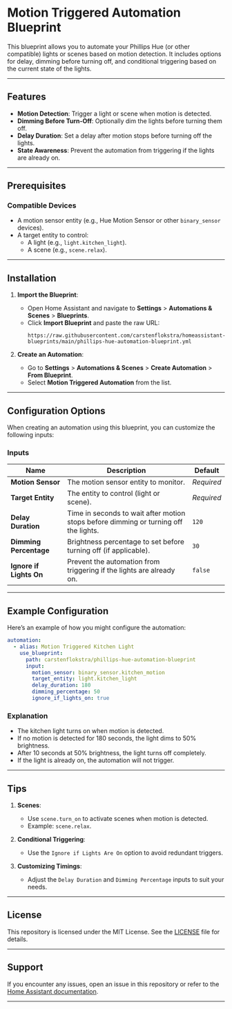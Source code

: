  # Motion Triggered Automation Blueprint

This blueprint allows you to automate your Phillips Hue (or other compatible) lights or scenes based on motion detection. It includes options for delay, dimming before turning off, and conditional triggering based on the current state of the lights.

---

## Features

- **Motion Detection**: Trigger a light or scene when motion is detected.
- **Dimming Before Turn-Off**: Optionally dim the lights before turning them off.
- **Delay Duration**: Set a delay after motion stops before turning off the lights.
- **State Awareness**: Prevent the automation from triggering if the lights are already on.

---

## Prerequisites

### Compatible Devices
- A motion sensor entity (e.g., Hue Motion Sensor or other `binary_sensor` devices).
- A target entity to control:
  - A light (e.g., `light.kitchen_light`).
  - A scene (e.g., `scene.relax`).

---

## Installation

1. **Import the Blueprint**:
   - Open Home Assistant and navigate to **Settings** > **Automations & Scenes** > **Blueprints**.
   - Click **Import Blueprint** and paste the raw URL:
     ```
     https://raw.githubusercontent.com/carstenflokstra/homeassistant-blueprints/main/phillips-hue-automation-blueprint.yml
     ```

2. **Create an Automation**:
   - Go to **Settings** > **Automations & Scenes** > **Create Automation** > **From Blueprint**.
   - Select **Motion Triggered Automation** from the list.

---

## Configuration Options

When creating an automation using this blueprint, you can customize the following inputs:

### Inputs

| Name                  | Description                                                                                | Default      |
|-----------------------|--------------------------------------------------------------------------------------------|--------------|
| **Motion Sensor**     | The motion sensor entity to monitor.                                                      | _Required_   |
| **Target Entity**     | The entity to control (light or scene).                                                    | _Required_   |
| **Delay Duration**    | Time in seconds to wait after motion stops before dimming or turning off the lights.       | `120`        |
| **Dimming Percentage**| Brightness percentage to set before turning off (if applicable).                          | `30`         |
| **Ignore if Lights On** | Prevent the automation from triggering if the lights are already on.                     | `false`      |

---

## Example Configuration

Here’s an example of how you might configure the automation:

```yaml
automation:
  - alias: Motion Triggered Kitchen Light
    use_blueprint:
      path: carstenflokstra/phillips-hue-automation-blueprint
      input:
        motion_sensor: binary_sensor.kitchen_motion
        target_entity: light.kitchen_light
        delay_duration: 180
        dimming_percentage: 50
        ignore_if_lights_on: true
```

### Explanation

- The kitchen light turns on when motion is detected.
- If no motion is detected for 180 seconds, the light dims to 50% brightness.
- After 10 seconds at 50% brightness, the light turns off completely.
- If the light is already on, the automation will not trigger.

---

## Tips

1. **Scenes**:
   - Use `scene.turn_on` to activate scenes when motion is detected.
   - Example: `scene.relax`.

2. **Conditional Triggering**:
   - Use the `Ignore if Lights Are On` option to avoid redundant triggers.

3. **Customizing Timings**:
   - Adjust the `Delay Duration` and `Dimming Percentage` inputs to suit your needs.

---

## License

This repository is licensed under the MIT License. See the [LICENSE](LICENSE) file for details.

---

## Support

If you encounter any issues, open an issue in this repository or refer to the [Home Assistant documentation](https://www.home-assistant.io/).

---

